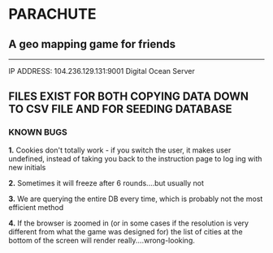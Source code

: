 # PARACHUTE
## A geo mapping game for friends
___
IP ADDRESS:
104.236.129.131:9001
Digital Ocean Server

## FILES EXIST FOR BOTH COPYING DATA DOWN TO CSV FILE AND FOR SEEDING DATABASE

### KNOWN BUGS

__1.__ Cookies don't totally work - if you switch the user, it makes user undefined, instead of taking you back to the instruction page to log ing with new initials


__2.__ Sometimes it will freeze after 6 rounds....but usually not


__3.__ We are querying the entire DB every time, which is probably not the most efficient method

__4.__ If the browser is zoomed in (or in some cases if the resolution is very different from what the game was designed for) the list of cities at the bottom of the screen will render really....wrong-looking.
